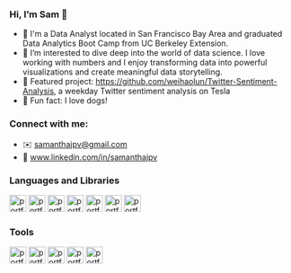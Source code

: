 ### Hi, I’m Sam 👋 

- 🧐 I'm a Data Analyst located in San Francisco Bay Area and graduated Data Analytics Boot Camp from UC Berkeley Extension.
- 🧠 I’m interested to dive deep into the world of data science. I love working with numbers and I enjoy transforming data into powerful visualizations and create meaningful data storytelling. 
- 👀 Featured project: https://github.com/weihaolun/Twitter-Sentiment-Analysis, a weekday Twitter sentiment analysis on Tesla
- 🐾 Fun fact: I love dogs! 

### Connect with me:
- ✉️ samanthajpv@gmail.com
- 🤝 www.linkedin.com/in/samanthajpv

### Languages and Libraries
<p float="left">
  <img width="30" alt="portfolio_view" src="https://user-images.githubusercontent.com/73251886/144700421-8890127a-11d4-40f1-83c3-ff0b4ec1b738.png">
  <img width="30" alt="portfolio_view" src="https://user-images.githubusercontent.com/73251886/144700813-7566ba65-464e-470d-b4f6-e8dbf30cb355.png">
  <img width="30" height="30" alt="portfolio_view" src="https://user-images.githubusercontent.com/73251886/144700864-3d054934-2efb-456e-9a64-d7e9b2aae870.png">
  <img width="30" alt="portfolio_view" src="https://user-images.githubusercontent.com/73251886/144700894-bf85781c-93e5-45e1-92ef-5abac4b1814c.png">
  <img width="30" alt="portfolio_view" src="https://user-images.githubusercontent.com/73251886/144700940-0db0a165-6960-4d55-9a63-6d592b2ae7a1.png">
  <img width="30" height="30" alt="portfolio_view" src="https://user-images.githubusercontent.com/73251886/144701249-96fdeb30-a38b-4059-b7e0-cd464b79b184.png">
  <img width="30" alt="portfolio_view" src="https://user-images.githubusercontent.com/73251886/144701043-97f57ecb-caff-45fc-a958-c8193fac59c2.png">
</p>

### Tools
<p float="left">
  <img width="30" alt="portfolio_view" src="https://user-images.githubusercontent.com/73251886/144701022-81f2b978-c4f1-49a6-b786-50fbaa5ca8f4.png">  
  <img width="30" alt="portfolio_view" src="https://user-images.githubusercontent.com/73251886/144701083-9bdff21a-ee56-400e-822e-c0b0687f7def.png">
  <img width="30" alt="portfolio_view" src="https://user-images.githubusercontent.com/73251886/144701275-8c37dcc0-db76-4edf-b0ab-a2f34de207b0.png">
  <img width="30" alt="portfolio_view" src="https://user-images.githubusercontent.com/73251886/144701293-c70c846a-b143-493e-a07b-6fe3dbb0f1a1.png">
  <img width="30" alt="portfolio_view" src="https://user-images.githubusercontent.com/73251886/144701307-2c001b8c-fc4a-41c4-bcf3-f5721df5a08f.png">
</p>



<!---
samanthajpv/samanthajpv is a ✨ special ✨ repository because its `README.md` (this file) appears on your GitHub profile.
You can click the Preview link to take a look at your changes.
--->
